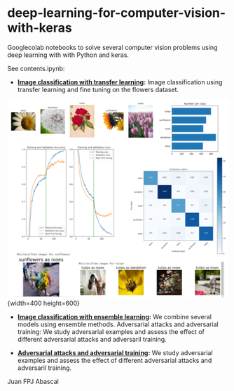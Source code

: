 # deep-learning-for-computer-vision-with-keras

Googlecolab notebooks to solve several computer vision problems using deep learning with with Python and keras. 

See contents.ipynb:

- **[Image classification with transfer learning](https://colab.research.google.com/drive/1hmxD6mAJaa6iSZd0oQoCSFbwvHmzjoit#scrollTo=3Gl9vcdgAois):** Image classification using transfer learning and fine tuning on the flowers dataset. 

![Image](https://github.com/jabascal/deep-learning-for-computer-vision-with-keras/blob/main/figures/flowers_clf_summary_sc.png){width=400 height=600}

- **[Image classification with ensemble learning](https://colab.research.google.com/drive/1BZf8HpoKrQquvowe0Yh-68u8Ne5lCjsp#scrollTo=3Gl9vcdgAois):** We combine several models using ensemble methods.  Adversarial attacks and adversarial training: We study adversarial examples and assess the effect of different adversarial attacks and adversaril training.

- **[Adversarial attacks and adversarial training](https://colab.research.google.com/drive/1Xzt-GrYhE9xF382YJMDKc7SZQ9NA6IyM#scrollTo=HxNmcxcnuQSg):** We study adversarial examples and assess the effect of different adversarial attacks and adversaril training.


Juan FPJ Abascal 
